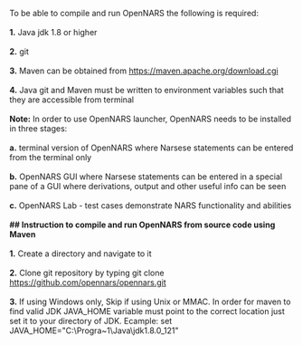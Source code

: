 To be able to compile and run OpenNARS the following is required:
<br/><br/>
**1.** Java jdk 1.8 or higher
<br/><br/>
**2.** git  
<br/>
**3.** Maven can be obtained from https://maven.apache.org/download.cgi
<br/><br/>
**4.** Java git and Maven must be written to environment variables such that they are accessible from terminal
<br/><br/>
**Note:** In order to use OpenNARS launcher, OpenNARS needs to be installed in three stages: 
<br/><br/>
**a.** terminal version of OpenNARS where Narsese statements can be entered from the terminal only
<br/><br/>
**b.** OpenNARS GUI where Narsese statements can be entered in a special pane of a GUI where derivations, output and other useful info can be seen
<br/><br/>
**c.** OpenNARS Lab - test cases demonstrate NARS functionality and abilities
<br/><br/>
**## Instruction to compile and run OpenNARS from source code using Maven**
<br/><br/>
**1.** Create a directory and navigate to it
<br/><br/>
**2.** Clone git repository by typing git clone https://github.com/opennars/opennars.git
<br/><br/>
**3.** If using Windows only, Skip if using Unix or MMAC. In order for maven to find valid JDK JAVA_HOME variable must point to the correct location just set it to your directory of JDK. Ecample: set JAVA_HOME="C:\Progra~1\Java\jdk1.8.0_121"